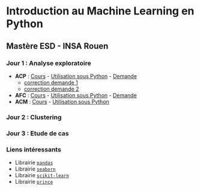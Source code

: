 # Introduction au Machine Learning en Python

## Mastère ESD - INSA Rouen

### Jour 1 : Analyse exploratoire

- **ACP** : [Cours](acp-cours.html) - [Utilisation sous Python](acp-python.slides.html) - [Demande](acp-demande.html)
	- [correction demande 1](acp-demande1-correction.html)
	- [correction demande 2](acp-demande2-correction.html)
- **AFC** : [Cours](afc-cours.html) - [Utilisation sous Python](afc-python.slides.html) - [Demande](afc-demande.html)
- **ACM** : [Cours](acm-cours.html) - [Utilisation sous Python](acm-python.slides.html)

### Jour 2 : Clustering


### Jour 3 : Etude de cas


### Liens intéressants 

- Librairie [`pandas`](https://pandas.pydata.org/)
- Librairie [`seaborn`](https://seaborn.pydata.org/)
- Librairie [`scikit-learn`](https://scikit-learn.org/) 
- Librairie [`prince`](https://github.com/MaxHalford/prince)



<!--
- Courte intro au Machine Learning

- Jour 2 : Réduction de dimensions
    - Cours
    - TP

- Jour 1 : Clustering
    - Cours
    - TP
- Jour 3 : Etude de cas
    - Pendigits (?)
    - TP à rendre sur ??
-->
    
<!--
Pour création slide jupyter : cf https://medium.com/@mjspeck/presenting-code-using-jupyter-notebook-slides-a8a3c3b59d67
jupyter nbconvert fichier.ipynb --to slides --post serve
-->
